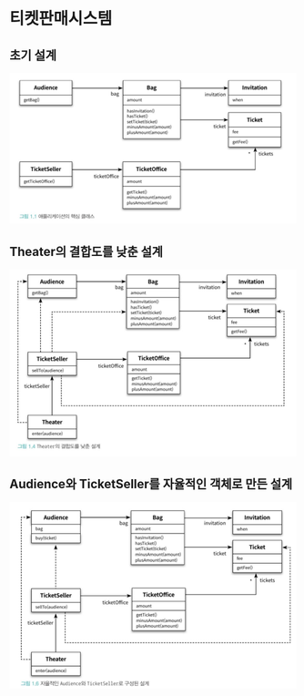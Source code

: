 # 티켓판매시스템

## 초기 설계
![ticket](../imgs/first.png)

## Theater의 결합도를 낮춘 설계
![img.png](../imgs/theater.png)

## Audience와 TicketSeller를 자율적인 객체로 만든 설계
![img.png](../imgs/audienceAndTicketSeller.png)